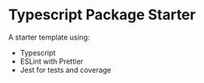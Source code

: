# Typescript Package Starter

A starter template using:

- Typescript
- ESLint with Prettier
- Jest for tests and coverage
